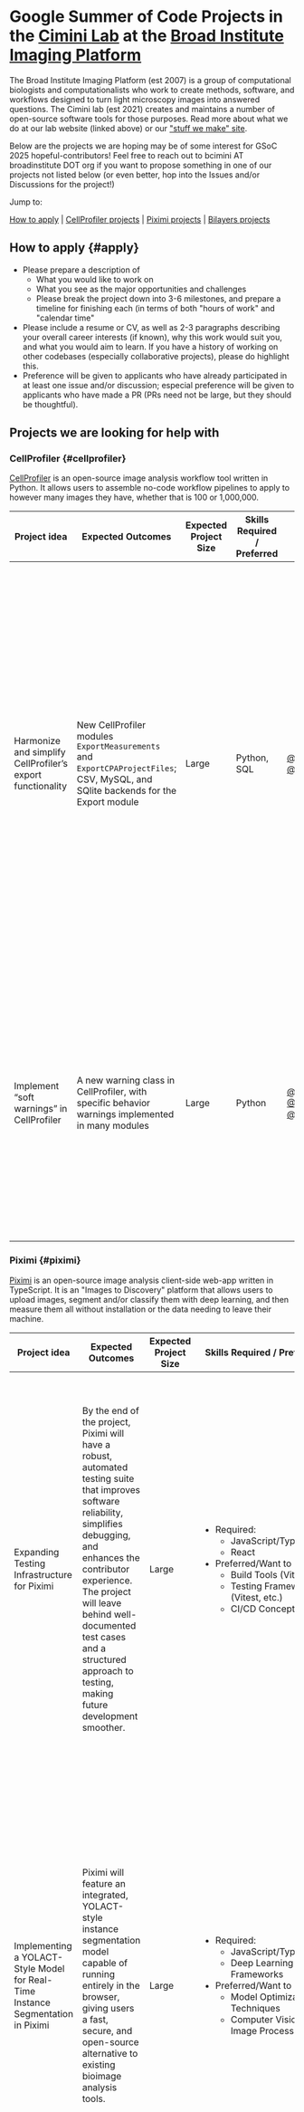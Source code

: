 # Google Summer of Code Projects in the [Cimini Lab](https://cimini-lab.broadinstitute.org/) at the [Broad Institute Imaging Platform](https://www.broadinstitute.org/imaging)

The Broad Institute Imaging Platform (est 2007) is a group of computational biologists and computationalists who work to create methods, software, and workflows designed to turn light microscopy images into answered questions. The Cimini lab (est 2021) creates and maintains a number of open-source software tools for those purposes. Read more about what we do at our lab website (linked above) or our ["stuff we make" site](https://ciminilab.github.io/WeMakeStuff/).

Below are the projects we are hoping may be of some interest for GSoC 2025 hopeful-contributors! Feel free to reach out to bcimini AT broadinstitute DOT org if you want to propose something in one of our projects not listed below (or even better, hop into the Issues and/or Discussions for the project!)

Jump to:

[How to apply](#apply) | [CellProfiler projects](#cellprofiler) | [Piximi projects](#piximi) | [Bilayers projects](#bilayers)

## How to apply {#apply}

- Please prepare a description of
  - What you would like to work on
  - What you see as the major opportunities and challenges
  - Please break the project down into 3-6 milestones, and prepare a timeline for finishing each (in terms of both "hours of work" and "calendar time"
- Please include a resume or CV, as well as 2-3 paragraphs describing your overall career interests (if known), why this work would suit you, and what you would aim to learn. If you have a history of working on other codebases (especially collaborative projects), please do highlight this.
- Preference will be given to applicants who have already participated in at least one issue and/or discussion; especial preference will be given to applicants who have made a PR (PRs need not be large, but they should be thoughtful).

## Projects we are looking for help with

### CellProfiler {#cellprofiler}

[CellProfiler](https://cellprofiler.org/) is an open-source image analysis workflow tool written in Python. It allows users to assemble no-code workflow pipelines to apply to however many images they have, whether that is 100 or 1,000,000.

<table class="project-table">
  <thead>
    <tr>
      <th>Project idea</th>
      <th>Expected Outcomes</th>
      <th>Expected Project Size</th>
      <th>Skills Required / Preferred</th>
      <th>Mentors</th>
      <th>GitHub link(s)</th>
      <th>Description</th>
    </tr>
  </thead>
  <tbody>
    <tr>
      <td>Harmonize and simplify CellProfiler’s export functionality</td>
      <td><div class="long-description">New CellProfiler modules <code>ExportMeasurements</code> and <code>ExportCPAProjectFiles</code>; CSV, MySQL, and SQlite backends for the Export module</div></td>
      <td>Large</td>
      <td>Python, SQL</td>
      <td><a href="https://github.com/bethac07">@bethac07</a>, <a href="https://github.com/gnodar01">@gnodar01</a></td>
      <td><a href="https://github.com/CellProfiler/CellProfiler/discussions/4714">here</a></td>
      <td><div class="long-description">CellProfiler has two modules for exporting measurements: <ul><li><code>ExportToDatabase</code> (which can write to MySQL or SQLite)</li> <li><code>ExportToSpreadsheet</code> (which creates CSVs)</li></ul> Over the years, the functionalities of these two modules has diverged in often-surprising ways; for example, one can select which measurements to export only in EtS, not EtD. <br/><br/>We would like to create a single, extensible <code>ExportMeasurements</code> module with a single set of UI choices, which then calls out to backends which do the actual writing. This will allow more consistent user behavior, as well as allow us to more easily support other kinds of output files (such as Parquet) in the future.</div></td>
    </tr>
    <tr>
      <td>Implement “soft warnings” in CellProfiler</td>
      <td><div class="long-description">A new warning class in CellProfiler, with specific behavior warnings implemented in many modules</div></td>
      <td>Large</td>
      <td>Python</td>
      <td><a href="https://github.com/bethac07">@bethac07</a>, <a href="https://github.com/ErinWeisbart">@ErinWeisbart</a>, <a href="https://github.com/gnodar01">@gnodar01</a></td>
      <td><a href="https://github.com/CellProfiler/CellProfiler/issues/4961">here</a></td>
      <td><div class="long-description">CellProfiler’s flexibility comes with a downside; there are many things a user <strong>CAN</strong> do that are not often a good idea <strong>TO DO</strong>, and for an inexperienced user, it is sometimes hard to know what is suboptimal (or why). <br/><br/>We have begun internally collecting cases where we would like a new “soft warning” class to be implemented; in this project, the applicant will make changes to the CellProfiler internals to enable such a warning class, and implement the existing cases</div></td>
    </tr>
  </tbody>
</table>

### Piximi {#piximi}

[Piximi](https://piximi.app/) is an open-source image analysis client-side web-app written in TypeScript. It is an "Images to Discovery" platform that allows users to upload images, segment and/or classify them with deep learning, and then measure them all without installation or the data needing to leave their machine.

<table class="project-table">
  <thead>
    <tr>
      <th>Project idea</th>
      <th>Expected Outcomes</th>
      <th>Expected Project Size</th>
      <th>Skills Required / Preferred</th>
      <th>Mentors</th>
      <th>GitHub link(s)</th>
      <th>Description</th>
    </tr>
  </thead>
  <tbody>
    <tr>
      <td>Expanding Testing Infrastructure for Piximi</td>
      <td><div class="long-description" >By the end of the project, Piximi will have a robust, automated testing suite that improves software reliability, simplifies debugging, and enhances the contributor experience. The project will leave behind well-documented test cases and a structured approach to testing, making future development smoother.</div></td>
      <td>Large</td>
      <td>
      <ul>
      <li> Required:
      <ul>
      <li>
      JavaScript/TypeScript
      </li>
      <li>
      React
      </li>
        </ul>
        </li>
        <li> Preferred/Want to Learn:
        <ul>
        <li>Build Tools (Vite)</li>
        <li> Testing Frameworks (Vitest, etc.)</li>
        <li>CI/CD Concepts</li>
        </ul>
        </li>
      </ul>
      </td>
      <td><a href="https://github.com/Andrea-Papaleo">@Andrea-Papaleo</a></td>
      <td><a href="https://github.com/piximi/piximi/discussions/657">GitHub</a></td>
      <td><div class="long-description" ><div>While Piximi's core functionality is growing, the testing infrastructure remains limited, with only a small number of utility functions covered by Vitest.</div>
      <br/>
      
<div>
This project aims to significantly expand Piximi’s testing coverage by implementing:
<ul>
<li>Comprehensive unit tests using Vitest to ensure core functions work reliably.</li>
<li>End-to-end (E2E) tests to verify user workflows and prevent regressions.</li>
<li>Component-based tests using Storybook to improve UI reliability and usability.</li>
<li>User stories and test documentation, making future contributions easier and more predictable.</li>
</ul>
</div>
<div>
By enhancing the test suite, this project will improve developer confidence, stability, and maintainability, ensuring Piximi remains a robust and user-friendly tool.
</div>
</div>
</td>

</tr>
<tr>
<td>Implementing a YOLACT-Style Model for Real-Time Instance Segmentation in Piximi</td>
<td><div class="long-description" >Piximi will feature an integrated, YOLACT-style instance segmentation model capable of running entirely in the browser, giving users a fast, secure, and open-source alternative to existing bioimage analysis tools.</div></td>
<td>Large</td>
<td>
<ul>
<li>
Required:
<ul>
<li>JavaScript/Typescript</li>
<li>Deep Learning Frameworks</li>
</ul>
</li>
<li>Preferred/Want to Learn:
<ul>
<li>Model Optimization Techniques</li>
<li>Computer Vision & Image Processing</li>
</ul>
</li>
</ul>
</td>
<td>
<a href="https://github.com/Andrea-Papaleo">@Andrea-Papaleo</a>
</td>
<td>N/A</td>
<td><div class="long-description">Piximi is an open-source, client-side image analysis platform designed to handle biological image datasets. One of the core functionalities Piximi aims to enhance is real-time instance segmentation for biological objects (e.g., cells, bacteria, or tissues).
<br/>
<br/>
<div>
This project will focus on:
<ul>
<li>Developing and fine-tuning a YOLACT-style model (You Only Look At Coefficients) for biological image segmentation.</li>
<li>Pretraining the model using high-quality biological datasets to ensure accurate and robust segmentation results.</li>
<li>Optimizing and porting the model to JavaScript/WebAssembly, enabling fast, client-side inference in Piximi without requiring a backend server.</li>
</ul>

This will allow seamless, on-device segmentation, ensuring privacy, speed, and accessibility for users analyzing bioimages.

</div>
</div>
</td>

</tr>
<tr>
<td>Building an API for AnyWidget to Interface with Piximi in Jupyter Notebooks</td>
<td><div class="long-description">Jupyter notebook users will be able to directly interact with Piximi, running image analysis tasks within an interactive Python environment. This will provide greater flexibility and scripting capabilities for researchers using Piximi in bioimage workflows.</div></td>
<td>Large</td>
<td>
<ul>
<li> Required:
<ul>
<li>JavaScript/TypeScript</li>
<li>Python & Jupyter Notebook</li>
</ul>
</li>
<li> Preferred/Want to Learn:
<ul>
<li>AnyWidget or Widget Frameworks</li>
<li>REST/WebSockets</li>
</ul>
</li>
</ul>
</td>
<td><a href="https://github.com/Andrea-Papaleo">@Andrea-Papaleo</a></td>
<td>N/A</td>
<td><div class="long-description">Piximi is a client-side image analysis platform designed for biological imaging. While it provides an intuitive browser-based interface, many researchers and data scientists prefer working within Jupyter notebooks for interactive data exploration and analysis.
<br/>
<div>
This project will enable Piximi’s functionality within Jupyter notebooks by:
<ul>
<li>Building an API for use with AnyWidget, allowing Jupyter users to access Piximi’s tools.</li>
<li>Connecting Piximi’s Redux state to the API, ensuring seamless interaction between the Jupyter frontend and Piximi’s image-processing capabilities.</li>
<li>Providing a smooth user experience, enabling users to upload images, annotate, classify, and measure them—all from a Jupyter notebook.</li>
</ul>
</div>

This integration will expand Piximi’s accessibility and make it easier for researchers to incorporate Piximi into their Python-based workflows.</div>

</td>
</tr>

  </tbody>
</table>

### Bilayers {#bilayers}

[Bilayers](https://bilayers.org/) is an open-source image analysis specification and CI/CD, which involves containerization, a LinkML-based specifiation, and Jinja templating. It is designed to allow bioimage analysts to describe any containerized tool or algorithm in a human-readable config file, and to use that config file to automatically create GUI tool versions as well as interfaces to other tools (such as CellProfiler).

<table class="project-table">
  <thead>
    <tr>
      <th>Project idea</th>
      <th>Expected Outcomes</th>
      <th>Expected Project Size</th>
      <th>Skills Required / Preferred</th>
      <th>Mentors</th>
      <th>GitHub link(s)</th>
      <th>Description</th>
    </tr>
  </thead>
  <tbody>
    <tr>
      <td>Expand our wrapper list</td>
      <td><div class="long-description">You create one or more interfaces for the Bilayers CI/CD</div></td>
      <td>Small (1-2 interfaces) through Medium (3-5 interfaces)</td>
      <td>Docker, CI/CD, Jinja templating, LinkML</td>
      <td><a href="https://github.com/bethac07">@bethac07</a>, <a href="https://github.com/gnodar01">@gnodar01</a></td>
      <td><a href="https://github.com/orgs/bilayer-containers/discussions/4">here</a></td>
      <td><div class="long-description">Bilayers is a system of wrapped tools and interface wrappers that encapsulate them. We have a list of planned wrappers, but are happy to consider other GUI tools and/or interfaces to other workflow tools if they hit a gap in our current ecosystem. Please tell us more in your proposal!</div></td>
    </tr>
    <tr>
      <td>Expand our wrapped tool list</td>
      <td><div class="long-description">You create one or more containers for image analysis tools or algorithms, and/or fill out config files and test interfaces for several existing containers</div></td>
      <td>Small (4-5 tools) through Medium (10-20 tools)</td>
      <td>Docker, CI/CD, LinkML</td>
      <td><a href="https://github.com/bethac07">@bethac07</a></td>
      <td><a href="https://github.com/orgs/bilayer-containers/discussions/3">here</a></td>
      <td><div class="long-description">Bilayers is a system of wrapped tools and interface wrappers that encapsulate them. The bioimage analysis landscape has new tools seemingly coming out every day, most of which are not containerized, and many of which are not user friendly (and/or are only accessilbe in one interface). We have a small list of tools we like, but we’re open to many other tools if they hit a gap in our current ecosystem. Please tell us more in your proposal!</div></td>
    </tr>
    <tr>
      <td>Create a better interface for filling out config files</td>
      <td><div class="long-description">One or two small, maintainable tools and/or widgets for creating filled config files</div></td>
      <td>Small through Medium</td>
      <td>Docker, CI/CD, LinkML</td>
      <td><a href="https://github.com/bethac07">@bethac07</a></td>
      <td>n/a</td>
      <td><div class="long-description">While the Bilayers config file is smaller and much friendlier than some other large specifications like CWL or WDL, the easier we make it to fill out and/or submit config files, the more config files the project will accumulate. We envision something like a Streamlit app or a Marimo notebook, but are open to even more creative solutions - please tell us more in your proposal!</div></td>
    </tr>
  </tbody>
</table>

